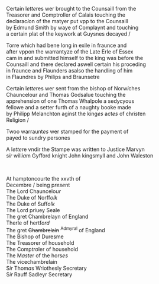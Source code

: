 ---
---
<div><div>
	<p>
		Certain l<i>ette</i>res wer brought to the Counsaill from the
		<br />Treasorer and Comptroller of Calais touching the
		<br />declarac<i>i</i>on of the matyer put vpp to the Counsaill
		<br />by Edmund Smith by waye of Complaynt and touching
		<br />a certain plat of the keywork at Guysnes decayed /
	</p>
      <p>
		Torre which had bene long in exile in fraunce and 
		<br />after vppon the warrantyze of the Late Erle of Essex
		<br />cam in and submitted himself to the king was before the
		<br />Counsaill and there declared aswell certain his proceding
		<br />in fraunce and Flaunders asalso the handling of him
		<br />in Flaundres by Philips and Braunsetre
	</p>
      <p>
		Certain l<i>ette</i>res wer sent from the bishop of Norw<i>i</i>ches
		<br />Chauncelour and Thomas Godsalue touching the
		<br />apprehension of one Thomas Whalpole a sedycyous
		<br />fellowe and a setter furth of a naughty booke made
		<br />by Philipp Melanchton aginst the king<i>es</i> act<i>es</i> of chr<i>ist</i>en
		<br />Religion /
	</p>
      <p>
		Twoo warraunt<i>es</i> wer stamped for the payme<i>n</i>t of
		<br />payed to sundry persones
	</p>
      <p>
		A l<i>ette</i>re vndir the Stampe was written to Justice Marvyn
		<br />s<i>ir</i> will<i>ia</i>m Gyfford knight John kingsmyll and John Waleston
	</p>
<br /></div>
   <div>
      <p>
		At hamptoncourte the xxvth of
		<br />Decembre / being p<i>rese</i>nt
		<br />The Lord Chauncelo<i>ur</i>
		<br />The Duke of Norff<i>olk</i>
		<br />The Duke of Suff<i>olk</i>
		<br />The Lord p<i>ri</i>uey Seale
		<br />The gret Chambrelayn of England
		<br />Therle of hertf<i>ord</i>
		<br />The gret <del>Chambrelain</del> <sup>Admyral</sup> of England
		<br />The Bishop of Duresme
		<br />The Treasorer of household
		<br />The Comp<i>tro</i>ler of household
		<br />The M<i>aste</i>r of the hors<i>es</i>
		<br />The vicechambrelain
		<br />S<i>ir</i> Thom<i>a</i>s Wriothesly Secretary
		<br />S<i>ir</i> Rauff Sadleyr Secretary
		</p></div></div>